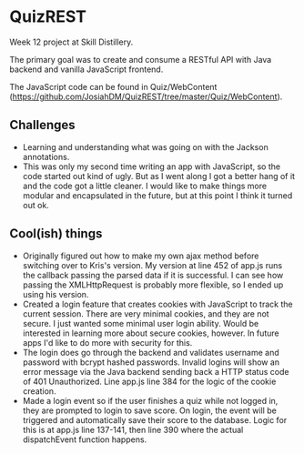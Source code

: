 # QuizREST

Week 12 project at Skill Distillery.

The primary goal was to create and consume a RESTful API with Java backend and vanilla JavaScript frontend. 

The JavaScript code can be found in Quiz/WebContent (https://github.com/JosiahDM/QuizREST/tree/master/Quiz/WebContent).

## Challenges

- Learning and understanding what was going on with the Jackson annotations. 
- This was only my second time writing an app with JavaScript, so the code started out kind of ugly.
 But as I went along I got a better hang of it and the code got a little cleaner. I would like to 
 make things more modular and encapsulated in the future, but at this point I think it turned out ok.
 
## Cool(ish) things

- Originally figured out how to make my own ajax method before switching over to Kris's version. My version at line 452 of
app.js runs the callback passing the parsed data if it is successful. I can see how passing the XMLHttpRequest is probably more
flexible, so I ended up using his version.
- Created a login feature that creates cookies with JavaScript to track the current session. There are very minimal cookies,  and they are not secure. I just wanted some minimal user login ability. Would be interested in learning more about secure cookies, however. In future apps I'd like to do more with security for this. 
- The login does go through the backend and validates username
 and password with bcrypt hashed passwords. Invalid logins will show an error message via the Java backend sending back a HTTP 
 status code of 401 Unauthorized. Line app.js line 384 for the logic of the cookie creation. 
- Made a login event so if the user finishes a quiz while not logged in, they are prompted to login to save score. On login, 
the event will be triggered and automatically save their score to the database. Logic for this is at app.js line 137-141, 
then line 390 where the actual dispatchEvent function happens.
